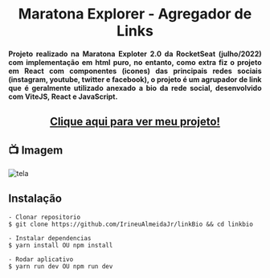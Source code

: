 <h1 align="center">Maratona Explorer - Agregador de Links</h1>
<h4 align="justify">Projeto realizado na Maratona Exploter 2.0 da RocketSeat (julho/2022) com implementação em html puro, no entanto, como extra fiz o projeto em React com componentes (icones) das principais redes sociais (instagram, youtube, twitter e facebook), o projeto é um agrupador de link que é geralmente utilizado anexado a bio da rede social, desenvolvido com ViteJS, React e JavaScript. </h4>

<h2 align="center"><a href="https://link-1yjfuklvt-irineualmeidajr.vercel.app">Clique aqui para ver meu projeto!</a></h2>



## 📺 Imagem
![tela](https://github.com/IrineuAlmeidaJr/linkBio/blob/main/telaGravacao.gif?raw=true)
 
 
## Instalação

    - Clonar repositorio
    $ git clone https://github.com/IrineuAlmeidaJr/linkBio && cd linkbio

    - Instalar dependencias
    $ yarn install OU npm install

    - Rodar aplicativo
    $ yarn run dev OU npm run dev
